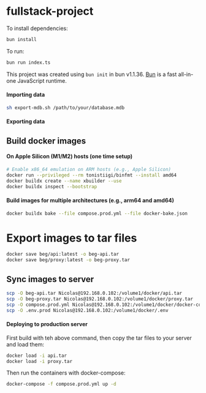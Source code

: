# fullstack-project

To install dependencies:

```bash
bun install
```

To run:

```bash
bun run index.ts
```

This project was created using `bun init` in bun v1.1.36. [Bun](https://bun.sh) is a fast all-in-one JavaScript runtime.

#### Importing data

```bash
sh export-mdb.sh /path/to/your/database.mdb
```

#### Exporting data

## Build docker images

#### On Apple Silicon (M1/M2) hosts (one time setup)

```bash
# Enable x86_64 emulation on ARM hosts (e.g., Apple Silicon)
docker run --privileged --rm tonistiigi/binfmt --install amd64
docker buildx create --name xbuilder --use
docker buildx inspect --bootstrap
```

#### Build images for multiple architectures (e.g., arm64 and amd64)

```bash
docker buildx bake --file compose.prod.yml --file docker-bake.json
```

# Export images to tar files

```bash
docker save beg/api:latest -o beg-api.tar
docker save beg/proxy:latest -o beg-proxy.tar
```

## Sync images to server

```bash
scp -O beg-api.tar Nicolas@192.168.0.102:/volume1/docker/api.tar
scp -O beg-proxy.tar Nicolas@192.168.0.102:/volume1/docker/proxy.tar
scp -O compose.prod.yml Nicolas@192.168.0.102:/volume1/docker/docker-compose.yml
scp -O .env.prod Nicolas@192.168.0.102:/volume1/docker/.env
```

#### Deploying to production server

First build with teh above command, then copy the tar files to your server and load them:

```bash
docker load -i api.tar
docker load -i proxy.tar
```

Then run the containers with docker-compose:

```bash
docker-compose -f compose.prod.yml up -d
```
